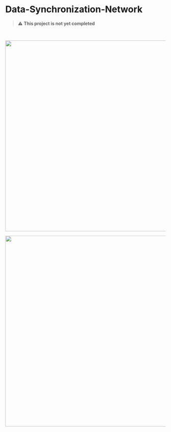 # Data-Synchronization-Network

> :warning: **This project is not yet completed**


</br>
<p align="center"><img src="https://github.com/erman999/Data-Transfer-Network/blob/af82dc8785685499cb8f901df8b38aaa5fa1fd5e/screenshots/client.jpg" width="600"></p>
<p align="center"><img src="https://github.com/erman999/Data-Transfer-Network/blob/af82dc8785685499cb8f901df8b38aaa5fa1fd5e/screenshots/server.jpg" width="600"></p>
</br>
